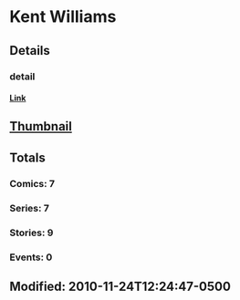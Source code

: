 # Kent  Williams 
## Details
### detail
#### [Link](http://marvel.com/comics/creators/2264/kent_williams?utm_campaign=apiRef&utm_source=225578a89fc76f3d20fbffda5d17a88d)
## [Thumbnail](http://i.annihil.us/u/prod/marvel/i/mg/e/e0/4bb7c30f0db6f.jpg)
## Totals
### Comics: 7
### Series: 7
### Stories: 9
### Events: 0
## Modified: 2010-11-24T12:24:47-0500